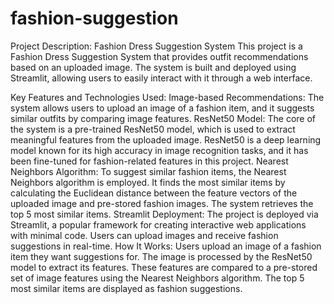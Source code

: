 # fashion-suggestion

Project Description: Fashion Dress Suggestion System
This project is a Fashion Dress Suggestion System that provides outfit recommendations based on an uploaded image. The system is built and deployed using Streamlit, allowing users to easily interact with it through a web interface.

Key Features and Technologies Used:
Image-based Recommendations: The system allows users to upload an image of a fashion item, and it suggests similar outfits by comparing image features.
ResNet50 Model: The core of the system is a pre-trained ResNet50 model, which is used to extract meaningful features from the uploaded image. ResNet50 is a deep learning model known for its high accuracy in image recognition tasks, and it has been fine-tuned for fashion-related features in this project.
Nearest Neighbors Algorithm: To suggest similar fashion items, the Nearest Neighbors algorithm is employed. It finds the most similar items by calculating the Euclidean distance between the feature vectors of the uploaded image and pre-stored fashion images. The system retrieves the top 5 most similar items.
Streamlit Deployment: The project is deployed via Streamlit, a popular framework for creating interactive web applications with minimal code. Users can upload images and receive fashion suggestions in real-time.
How It Works:
Users upload an image of a fashion item they want suggestions for.
The image is processed by the ResNet50 model to extract its features.
These features are compared to a pre-stored set of image features using the Nearest Neighbors algorithm.
The top 5 most similar items are displayed as fashion suggestions.
